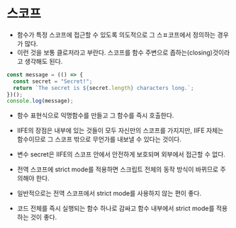 # 스코프

* 함수가 특정 스코프에 접근할 수 있도록 의도적으로 그 스ㅍ코프에서 정의하는 경우가 많다.
* 이런 것을 보통 클로저라고 부란다. 스코프를 함수 주변으로 좁하는(closing)것이라고 생각해도 된다.

```js
const message = (() => {
  const secret = "Secret!";
  return `The secret is ${secret.length} characters long.`;
})();
console.log(message);
```

* 함수 표현식으로 익명함수를 만들고 그 함수를 즉시 호출한다.
* IIFE의 장점은 내부에 있는 것들이 모두 자신만의 스코프를 가지지만, IIFE 자체는 함수이므로 그 스코프 밖으로 무언가를 내보낼 수 있다는 것이다.
* 변수 secret은 IIFE의 스코프 안에서 안전하게 보호되며 외부에서 접근할 수 없다.

* 전역 스코프에 strict mode를 적용하면 스크립트 전체의 동작 방식이 바뀌므로 주의해야 한다.
* 일반적으로는 전역 스코프에서 strict mode를 사용하지 않는 편이 좋다.
* 코드 전체를 즉시 실행되는 함수 하나로 감싸고 함수 내부에서 strict mode를 적용하는 것이 좋다.

